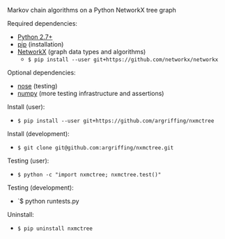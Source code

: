 Markov chain algorithms on a Python NetworkX tree graph

Required dependencies:
 * [Python 2.7+](http://www.python.org/)
 * [pip](https://pip.readthedocs.org/) (installation)
 * [NetworkX](http:/networkx.lanl.gov/) (graph data types and algorithms)
   - `$ pip install --user git+https://github.com/networkx/networkx`

Optional dependencies:
 * [nose](https://nose.readthedocs.org/) (testing)
 * [numpy](http://www.numpy.org/) (more testing infrastructure and assertions)

Install (user):
 * `$ pip install --user git+https://github.com/argriffing/nxmctree`

Install (development):
 * `$ git clone git@github.com:argriffing/nxmctree.git`

Testing (user):
 * `$ python -c "import nxmctree; nxmctree.test()"`

Testing (development):
 * `$ python runtests.py

Uninstall:
 * `$ pip uninstall nxmctree`


